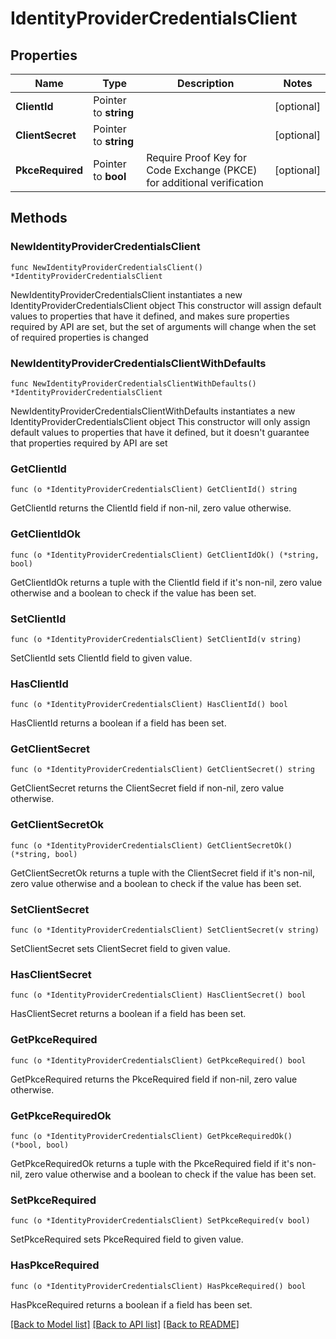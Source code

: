 # IdentityProviderCredentialsClient

## Properties

Name | Type | Description | Notes
------------ | ------------- | ------------- | -------------
**ClientId** | Pointer to **string** |  | [optional] 
**ClientSecret** | Pointer to **string** |  | [optional] 
**PkceRequired** | Pointer to **bool** | Require Proof Key for Code Exchange (PKCE) for additional verification | [optional] 

## Methods

### NewIdentityProviderCredentialsClient

`func NewIdentityProviderCredentialsClient() *IdentityProviderCredentialsClient`

NewIdentityProviderCredentialsClient instantiates a new IdentityProviderCredentialsClient object
This constructor will assign default values to properties that have it defined,
and makes sure properties required by API are set, but the set of arguments
will change when the set of required properties is changed

### NewIdentityProviderCredentialsClientWithDefaults

`func NewIdentityProviderCredentialsClientWithDefaults() *IdentityProviderCredentialsClient`

NewIdentityProviderCredentialsClientWithDefaults instantiates a new IdentityProviderCredentialsClient object
This constructor will only assign default values to properties that have it defined,
but it doesn't guarantee that properties required by API are set

### GetClientId

`func (o *IdentityProviderCredentialsClient) GetClientId() string`

GetClientId returns the ClientId field if non-nil, zero value otherwise.

### GetClientIdOk

`func (o *IdentityProviderCredentialsClient) GetClientIdOk() (*string, bool)`

GetClientIdOk returns a tuple with the ClientId field if it's non-nil, zero value otherwise
and a boolean to check if the value has been set.

### SetClientId

`func (o *IdentityProviderCredentialsClient) SetClientId(v string)`

SetClientId sets ClientId field to given value.

### HasClientId

`func (o *IdentityProviderCredentialsClient) HasClientId() bool`

HasClientId returns a boolean if a field has been set.

### GetClientSecret

`func (o *IdentityProviderCredentialsClient) GetClientSecret() string`

GetClientSecret returns the ClientSecret field if non-nil, zero value otherwise.

### GetClientSecretOk

`func (o *IdentityProviderCredentialsClient) GetClientSecretOk() (*string, bool)`

GetClientSecretOk returns a tuple with the ClientSecret field if it's non-nil, zero value otherwise
and a boolean to check if the value has been set.

### SetClientSecret

`func (o *IdentityProviderCredentialsClient) SetClientSecret(v string)`

SetClientSecret sets ClientSecret field to given value.

### HasClientSecret

`func (o *IdentityProviderCredentialsClient) HasClientSecret() bool`

HasClientSecret returns a boolean if a field has been set.

### GetPkceRequired

`func (o *IdentityProviderCredentialsClient) GetPkceRequired() bool`

GetPkceRequired returns the PkceRequired field if non-nil, zero value otherwise.

### GetPkceRequiredOk

`func (o *IdentityProviderCredentialsClient) GetPkceRequiredOk() (*bool, bool)`

GetPkceRequiredOk returns a tuple with the PkceRequired field if it's non-nil, zero value otherwise
and a boolean to check if the value has been set.

### SetPkceRequired

`func (o *IdentityProviderCredentialsClient) SetPkceRequired(v bool)`

SetPkceRequired sets PkceRequired field to given value.

### HasPkceRequired

`func (o *IdentityProviderCredentialsClient) HasPkceRequired() bool`

HasPkceRequired returns a boolean if a field has been set.


[[Back to Model list]](../README.md#documentation-for-models) [[Back to API list]](../README.md#documentation-for-api-endpoints) [[Back to README]](../README.md)


